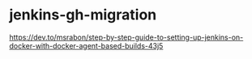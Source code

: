 # jenkins-gh-migration

https://dev.to/msrabon/step-by-step-guide-to-setting-up-jenkins-on-docker-with-docker-agent-based-builds-43j5
